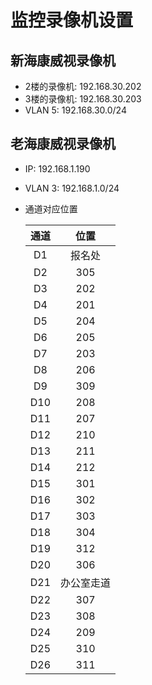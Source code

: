 # 监控录像机设置

## 新海康威视录像机
* 2楼的录像机: 192.168.30.202
* 3楼的录像机: 192.168.30.203
* VLAN 5: 192.168.30.0/24

## 老海康威视录像机
* IP: 192.168.1.190
* VLAN 3: 192.168.1.0/24

* 通道对应位置

  | 通道 | 位置 |
  | :--: | :--: |
  | D1 | 报名处 |
  | D2 | 305 |
  | D3 | 202 |
  | D4 | 201 |
  | D5 | 204 |
  | D6 | 205 |
  | D7 | 203 |
  | D8 | 206 |
  | D9 | 309 |
  | D10 | 208 |
  | D11 | 207 |
  | D12 | 210 |
  | D13 | 211 |
  | D14 | 212 |
  | D15 | 301 |
  | D16 | 302 |
  | D17 | 303 |
  | D18 | 304 |
  | D19 | 312 |
  | D20 | 306 |
  | D21 | 办公室走道 |
  | D22 | 307 |
  | D23 | 308 |
  | D24 | 209 |
  | D25 | 310 |
  | D26 | 311 |

